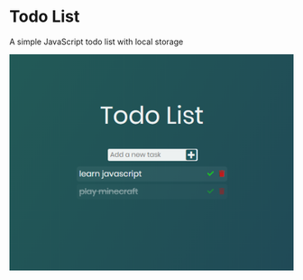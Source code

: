 # Todo List
 A simple JavaScript todo list with local storage
 
 ![Example Image](example_images/example.png)
